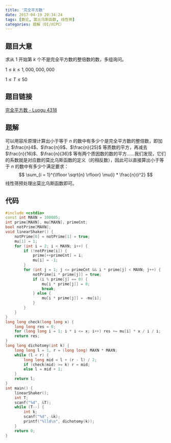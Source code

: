 ```yaml
---
title: '完全平方数'
date: 2017-04-19 20:34:24
tags: [数论, 莫比乌斯函数, 线性筛]
categories: 题解（OI/XCPC）
---
```


## 题目大意

求从 $1$ 开始第 $k$ 个不是完全平方数的整倍数的数，多组询问。

$1 \leqslant k \leqslant 1,000,000,000$

$1 \leqslant T \leqslant 50$

## 题目链接

[完全平方数 - Luogu 4318](https://www.luogu.com.cn/problem/P4318)

## 题解

可以用容斥原理计算出小于等于 $n$ 的数中有多少个是完全平方数的整倍数，即加上 $\frac{n}4$、$\frac{n}9$、$\frac{n}{25}$ 等质数的平方，再减去 $\frac{n}{16}$、$\frac{n}{36}$ 等有两个质因数的数的平方……我们发现，它们的系数就是对应数的莫比乌斯函数的定义（的相反数），因此可以直接算出小于等于 $n$ 的数中有多少个满足要求：
$$
\sum_{i = 1}^{\lfloor \sqrt{n} \rfloor} \mu(i) * \frac{n}{i^2}
$$
线性筛预处理出莫比乌斯函数即可。

## 代码

```c++
#include <cstdio>
const int MAXN = 100005;
int prime[MAXN], mu[MAXN], primeCnt;
bool notPrime[MAXN];
void linearShaker() {
    notPrime[0] = notPrime[1] = true;
    mu[1] = 1;
    for (int i = 2; i < MAXN; i++) {
        if (!notPrime[i]) {
            prime[++primeCnt] = i;
            mu[i] = -1;
        }
        for (int j = 1; j <= primeCnt && i * prime[j] < MAXN; j++) {
            notPrime[i * prime[j]] = true;
            if (i % prime[j] == 0) {
                mu[i * prime[j]] = 0;
                break;
            } else {
                mu[i * prime[j]] = -mu[i];
            }
        }
    }
}
long long check(long long x) {
    long long res = 0;
    for (long long i = 1; i * i <= x; i++) res += mu[i] * x / i / i;
    return res;
}
long long dichotomy(int k) {
    long long l = 1, r = (long long) MAXN * MAXN;
    while (l < r) {
        long long mid = l + (r - l) / 2;
        if (check(mid) >= k) r = mid;
        else l = mid + 1;
    }
    return l;
}
int main() {
    linearShaker();
    int T;
    scanf("%d", &T);
    while (T--) {
        int k;
        scanf("%d", &k);
        printf("%lld\n", dichotomy(k));
    }
    return 0;
}
```